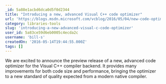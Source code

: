 ```yaml
---
_id: 5a88e1acbd6dca0d5f0d2344
title: "Introducing a new, advanced Visual C++ code optimizer"
url: 'https://blogs.msdn.microsoft.com/vcblog/2016/05/04/new-code-optimizer/'
category: libraries-tools
slug: 'introducing-a-new-advanced-visual-c-code-optimizer'
user_id: 5a83ce59d6eb0005c4ecda2c
username: 'bill-s'
createdOn: '2016-05-14T19:44:55.000Z'
tags: []
---
```


We are excited to announce the preview release of a new, advanced code optimizer for the Visual C++ compiler backend. It provides many improvements for both code size and performance, bringing the optimizer to a new standard of quality expected from a modern native compiler.
